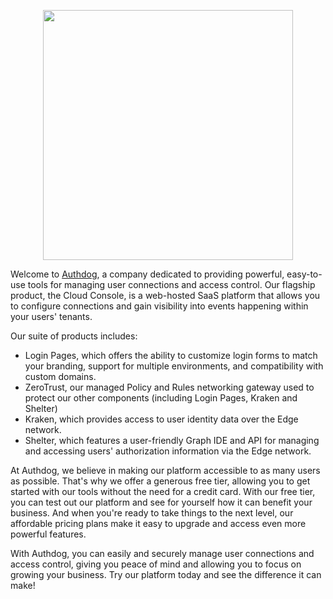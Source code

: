 
<p align="center">
<img width="400" src="https://res.cloudinary.com/authdog/image/upload/v1661607716/Web/images/corporate/V2/Authdog_Full-Color_iam-streamlined_zmfrgm.svg" />
</p>


Welcome to [Authdog](https://www.authdog.com), a company dedicated to providing powerful, easy-to-use tools for managing user connections and access control. Our flagship product, the Cloud Console, is a web-hosted SaaS platform that allows you to configure connections and gain visibility into events happening within your users' tenants.

Our suite of products includes:

- Login Pages, which offers the ability to customize login forms to match your branding, support for multiple environments, and compatibility with custom domains.
- ZeroTrust, our managed Policy and Rules networking gateway used to protect our other components (including Login Pages, Kraken and Shelter)
- Kraken, which provides access to user identity data over the Edge network.
- Shelter, which features a user-friendly Graph IDE and API for managing and accessing users' authorization information via the Edge network.

At Authdog, we believe in making our platform accessible to as many users as possible. That's why we offer a generous free tier, allowing you to get started with our tools without the need for a credit card. With our free tier, you can test out our platform and see for yourself how it can benefit your business. And when you're ready to take things to the next level, our affordable pricing plans make it easy to upgrade and access even more powerful features.

With Authdog, you can easily and securely manage user connections and access control, giving you peace of mind and allowing you to focus on growing your business. Try our platform today and see the difference it can make!

